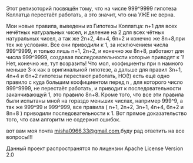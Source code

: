 Этот репизоторий посвящён тому, что на числе 999^9999 гипотеза Коллатца перестаёт работать, а это значит, что она УЖЕ не верна.

Мои новые правила, выведены из Гипотезы Коллатца: n+1 для всех нечëтных натуральных чисел, и деление на 2 для всех чëтных натуральных чисел, а так же 2n+2, 4n+4, 6n+2 и конечно же 8n+8,при тех же условиях. Все они приводили к 1, за исключением числа 999^9999, и только лишь n+1, 2n+2, и конечно же 8n+8, работают для числа 999^9999, создавая последовательности которые приводят к 1! Нет, конечно же, тут возразить! Что мол, коофициенты при n намного меньше 3-х как в оригинальной гипотезе, а дальше для правил 3n+1, 4n+4 и 6n+2 гипотезы перестают работать, НО(!) есть ещё одно правило с куда большим коофициентом перед n , для которого число 999^9999, не перестаёт работать, и приводит к последовательности заканчивающуй 1, это правило 8n+8. Кроме того, что все эти правила были испытаны мной на гораздо меньших числах, например 999^9, а так же 999^99 и 999^999, все правила ( n+1, 2n+2, 3n+1, 4n+4, 6n+2 и 8n+8 ) приводили последовательности к 1. Вот прямое доказательство того, что сам алгоритм не содержит ошибок. 

вот вам моя почта misha0966.33@gmail.com,буду рад ответить на все вопросы!!! 

Данный проект распространятся по лицензии Apache License Version 2.0
